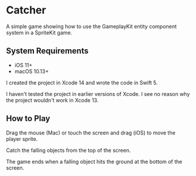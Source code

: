 # Catcher

A simple game showing how to use the GameplayKit entity component system in a SpriteKit game.

## System Requirements

* iOS 11+
* macOS 10.13+

I created the project in Xcode 14 and wrote the code in Swift 5.

I haven't tested the project in earlier versions of Xcode. I see no reason why the project wouldn't work in Xcode 13.

## How to Play

Drag the mouse (Mac) or touch the screen and drag (iOS) to move the player sprite.

Catch the falling objects from the top of the screen.

The game ends when a falling object hits the ground at the bottom of the screen.
